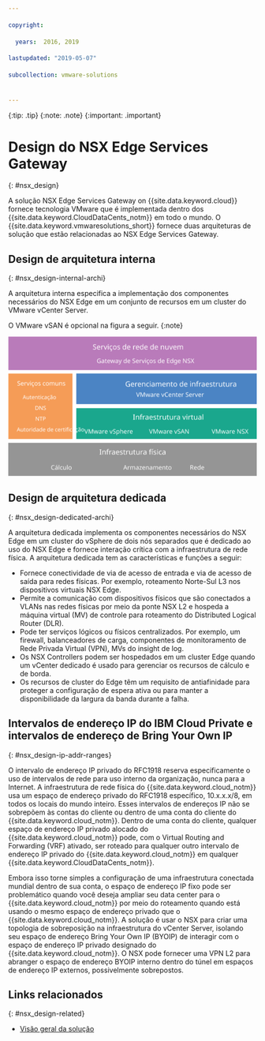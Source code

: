 ```yaml
---

copyright:

  years:  2016, 2019

lastupdated: "2019-05-07"

subcollection: vmware-solutions


---
```


{:tip: .tip}
{:note: .note}
{:important: .important}

# Design do NSX Edge Services Gateway
{: #nsx_design}

A solução NSX Edge Services Gateway on {{site.data.keyword.cloud}} fornece tecnologia VMware que é implementada dentro dos {{site.data.keyword.CloudDataCents_notm}} em todo o mundo. O {{site.data.keyword.vmwaresolutions_short}} fornece duas arquiteturas de solução que estão relacionadas ao NSX Edge Services Gateway.

## Design de arquitetura interna
{: #nsx_design-internal-archi}

A arquitetura interna especifica a implementação dos componentes necessários do NSX Edge em um conjunto de recursos em um cluster do VMware vCenter Server.

O VMware vSAN é opcional na figura a seguir.
{:note}

![Arquitetura do Cloud Networking Services](../../images/architecture.svg "Arquitetura do Cloud Networking Services")

## Design de arquitetura dedicada
{: #nsx_design-dedicated-archi}

A arquitetura dedicada implementa os componentes necessários do NSX Edge em um cluster do vSphere de dois nós separados que é dedicado ao uso do NSX Edge e fornece interação crítica com a infraestrutura de rede física. A arquitetura dedicada tem as características e funções a seguir:

* Fornece conectividade de via de acesso de entrada e via de acesso de saída para redes físicas. Por exemplo, roteamento Norte-Sul L3 nos dispositivos virtuais NSX Edge.
* Permite a comunicação com dispositivos físicos que são conectados a VLANs nas redes físicas por meio da ponte NSX L2 e hospeda a máquina virtual (MV) de controle para roteamento do Distributed Logical Router (DLR).
* Pode ter serviços lógicos ou físicos centralizados. Por exemplo, um firewall, balanceadores de carga, componentes de monitoramento de Rede Privada Virtual (VPN), MVs do insight de log.
* Os NSX Controllers podem ser hospedados em um cluster Edge quando um vCenter dedicado é usado para gerenciar os recursos de cálculo e de borda.
* Os recursos de cluster do Edge têm um requisito de antiafinidade para proteger a configuração de espera ativa ou para manter a disponibilidade da largura da banda durante a falha.

## Intervalos de endereço IP do IBM Cloud Private e intervalos de endereço de Bring Your Own IP
{: #nsx_design-ip-addr-ranges}

O intervalo de endereço IP privado do RFC1918 reserva especificamente o uso de intervalos de rede para uso interno da organização, nunca para a Internet. A infraestrutura de rede física do {{site.data.keyword.cloud_notm}} usa um espaço de endereço privado do RFC1918 específico, 10.x.x.x/8, em todos os locais do mundo inteiro. Esses intervalos de endereços IP não se sobrepõem às contas do cliente ou dentro de uma conta do cliente do {{site.data.keyword.cloud_notm}}. Dentro de uma conta do cliente, qualquer espaço de endereço IP privado alocado do {{site.data.keyword.cloud_notm}} pode, com o Virtual Routing and Forwarding (VRF) ativado, ser roteado para qualquer outro intervalo de endereço IP privado do {{site.data.keyword.cloud_notm}} em qualquer {{site.data.keyword.CloudDataCents_notm}}.

Embora isso torne simples a configuração de uma infraestrutura conectada mundial dentro de sua conta, o espaço de endereço IP fixo pode ser problemático quando você deseja ampliar seu data center para o {{site.data.keyword.cloud_notm}} por meio do roteamento quando está usando o mesmo espaço de endereço privado que o {{site.data.keyword.cloud_notm}}. A solução é usar o NSX para criar uma topologia de sobreposição na infraestrutura do vCenter Server, isolando seu espaço de endereço Bring Your Own IP (BYOIP) de interagir com o espaço de endereço IP privado designado do {{site.data.keyword.cloud_notm}}. O NSX pode fornecer uma VPN L2 para abranger o espaço de endereço BYOIP interno dentro do túnel em espaços de endereço IP externos, possivelmente sobrepostos.

## Links relacionados
{: #nsx_design-related}

* [Visão geral da solução](/docs/services/vmwaresolutions/archiref/solution?topic=vmware-solutions-solution_overview)
